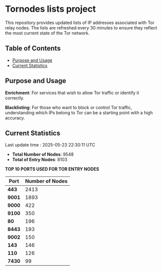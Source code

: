 # Tornodes lists project

This repository provides updated lists of IP addresses associated with Tor relay nodes. The lists are refreshed every 30 minutes to ensure they reflect the most current state of the Tor network.

## Table of Contents

- [Purpose and Usage](#purpose-and-usage)
- [Current Statistics](#current-statistics)


## Purpose and Usage

**Enrichment**: For services that wish to allow Tor traffic or identify it correctly.

**Blacklisting**: For those who want to block or control Tor traffic, understanding which IPs belong to Tor can be a starting point with a high accuracy.

## Current Statistics

Last update time : 2025-05-23 22:30:11 UTC

- **Total Number of Nodes**: 9548
- **Total of Entry Nodes**: 8103

**TOP 10 PORTS USED FOR TOR ENTRY NODES**

| **Port** | **Number of Nodes** |
|------|-----------------|
| **443**   | 2413  |
| **9001**   | 1893  |
| **9000**   | 422  |
| **9100**   | 350  |
| **80**   | 196  |
| **8443**   | 193  |
| **9002**   | 150  |
| **143**   | 146  |
| **110**   | 126  |
| **7430**   | 99  |

